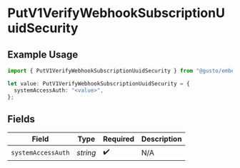 # PutV1VerifyWebhookSubscriptionUuidSecurity

## Example Usage

```typescript
import { PutV1VerifyWebhookSubscriptionUuidSecurity } from "@gusto/embedded-api/models/operations";

let value: PutV1VerifyWebhookSubscriptionUuidSecurity = {
  systemAccessAuth: "<value>",
};
```

## Fields

| Field              | Type               | Required           | Description        |
| ------------------ | ------------------ | ------------------ | ------------------ |
| `systemAccessAuth` | *string*           | :heavy_check_mark: | N/A                |